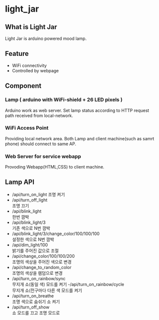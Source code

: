 light_jar
=========
## What is Light Jar
Light Jar is arduino powered mood lamp.

## Feature
- WiFi connectivity
- Controlled by webpage

## Component
### Lamp ( arduino with WiFi-shield + 26 LED pixels )
Arduino work as web server. Set lamp status according to HTTP request path received from local-network.
### WiFi Access Point
Providing local network area. Both Lamp and client machine(such as samrt phone) should connect to same AP.
### Web Server for service webapp
Provoding Webapp(HTML,CSS) to client machine.

## Lamp API
- /api/turn_on_light
조명 켜기
- /api/turn_off_light		
조명 끄기
- /api/blink_light		
한번 깜박
- /api/blink_light/3		
기존 색으로 N번 깜박
- /api/blink_light/3/change_color/100/100/100	
설정한 색으로 N번 깜박
- /api/dim_light/100		
밝기를 주어진 값으로 조절
- /api/change_color/100/100/200		
조명의 색상을 주어진 색으로 변경
- /api/change_to_random_color		
조명의 색상을 렘덤으로 변경
- /api/turn_on_rainbow/sync		
무지개 쇼(동일 색) 모드를 켜기
-/api/turn_on_rainbow/cycle		
무지개 쇼(전구마다 다른 색 모드를 켜기
- /api/turn_on_breathe	
조명 색으로 숨쉬기 쇼 켜기
- /api/turn_off_show		
쇼 모드를 끄고 조명 모드로



